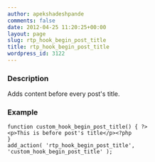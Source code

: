 ```yaml
---
author: apekshadeshpande
comments: false
date: 2012-04-25 11:20:25+00:00
layout: page
slug: rtp_hook_begin_post_title
title: rtp_hook_begin_post_title
wordpress_id: 3122
---
```


### Description


Adds content before every post's title.


### Example



    
    function custom_hook_begin_post_title() { ?>
    <p>This is before post's title</p><?php
    }
    add_action( 'rtp_hook_begin_post_title', 'custom_hook_begin_post_title' );

